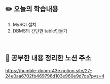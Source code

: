 ## :pencil2:  오늘의 학습내용
1. MySQL설치
2. DBMS의 간단한 table만들기
 <br>

## :memo:  공부한 내용 정리한 노션 주소
<https://humble-doom-43e.notion.site/27-24e0aa6702fb469796d103e960e9d7ca?pvs=4>


